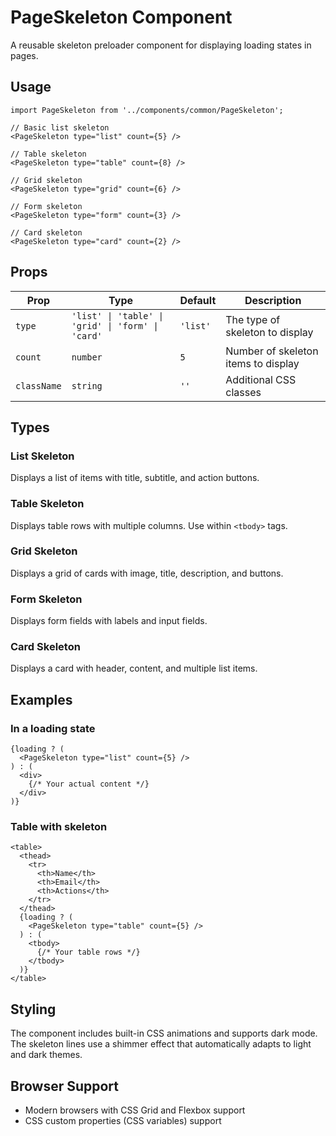 # PageSkeleton Component

A reusable skeleton preloader component for displaying loading states in pages.

## Usage

```tsx
import PageSkeleton from '../components/common/PageSkeleton';

// Basic list skeleton
<PageSkeleton type="list" count={5} />

// Table skeleton
<PageSkeleton type="table" count={8} />

// Grid skeleton
<PageSkeleton type="grid" count={6} />

// Form skeleton
<PageSkeleton type="form" count={3} />

// Card skeleton
<PageSkeleton type="card" count={2} />
```

## Props

| Prop | Type | Default | Description |
|------|------|---------|-------------|
| `type` | `'list' \| 'table' \| 'grid' \| 'form' \| 'card'` | `'list'` | The type of skeleton to display |
| `count` | `number` | `5` | Number of skeleton items to display |
| `className` | `string` | `''` | Additional CSS classes |

## Types

### List Skeleton
Displays a list of items with title, subtitle, and action buttons.

### Table Skeleton
Displays table rows with multiple columns. Use within `<tbody>` tags.

### Grid Skeleton
Displays a grid of cards with image, title, description, and buttons.

### Form Skeleton
Displays form fields with labels and input fields.

### Card Skeleton
Displays a card with header, content, and multiple list items.

## Examples

### In a loading state
```tsx
{loading ? (
  <PageSkeleton type="list" count={5} />
) : (
  <div>
    {/* Your actual content */}
  </div>
)}
```

### Table with skeleton
```tsx
<table>
  <thead>
    <tr>
      <th>Name</th>
      <th>Email</th>
      <th>Actions</th>
    </tr>
  </thead>
  {loading ? (
    <PageSkeleton type="table" count={5} />
  ) : (
    <tbody>
      {/* Your table rows */}
    </tbody>
  )}
</table>
```

## Styling

The component includes built-in CSS animations and supports dark mode. The skeleton lines use a shimmer effect that automatically adapts to light and dark themes.

## Browser Support

- Modern browsers with CSS Grid and Flexbox support
- CSS custom properties (CSS variables) support













